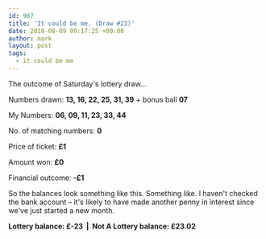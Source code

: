 ```yaml
---
id: 987
title: 'It could be me. (Draw #23)'
date: 2010-08-09 09:17:25 +00:00
author: mark
layout: post
tags:
  - it could be me
---
```

The outcome of Saturday's lottery draw&#8230;

Numbers drawn: **13, 16, 22, 25, 31, 39** + bonus ball **07**

My Numbers: **06, 09, 11, 23, 33, 44**

No. of matching numbers: **0**

Price of ticket: **£1**

Amount won: **£0**

Financial outcome: **-£1**

So the balances look something like this. Something like. I haven't checked the bank account &#8211; it's likely to have made another penny in interest since we've just started a new month.

**Lottery balance: £-23  |  Not A Lottery balance: £23.02**
